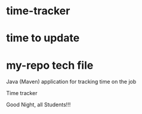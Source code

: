 # time-tracker
# time to update
# my-repo tech file
Java (Maven) application for tracking time on the job

Time tracker

Good Night, all Students!!!

